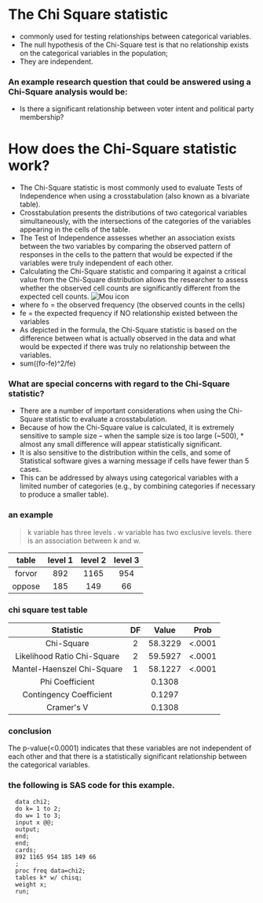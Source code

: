 # The Chi Square statistic
* commonly used for testing relationships between categorical variables.  
* The null hypothesis of the Chi-Square test is that no relationship exists on the categorical variables in the population; 
* They are independent.  
### An example research question that could be answered using a Chi-Square analysis would be:
* Is there a significant relationship between voter intent and political party membership?
# How does the Chi-Square statistic work?
* The Chi-Square statistic is most commonly used to evaluate Tests of Independence when using a crosstabulation (also known as a bivariate table).  
* Crosstabulation presents the distributions of two categorical variables simultaneously, with the intersections of the categories of the variables appearing in the cells of the table.  
* The Test of Independence assesses whether an association exists between the two variables by comparing the observed pattern of responses in the cells to the pattern that would be expected if the variables were truly independent of each other.  
* Calculating the Chi-Square statistic and comparing it against a critical value from the Chi-Square distribution allows the researcher to assess whether the observed cell counts are significantly different from the expected cell counts.
![Mou icon](https://www.statisticssolutions.com/wp-content/uploads/2011/05/ch1.png)
* where fo = the observed frequency (the observed counts in the cells)
* fe = the expected frequency if NO relationship existed between the variables
* As depicted in the formula, the Chi-Square statistic is based on the difference between what is actually observed in the data and what would be expected if there was truly no relationship between the variables.
* sum((fo-fe)^2/fe)
### What are special concerns with regard to the Chi-Square statistic?
* There are a number of important considerations when using the Chi-Square statistic to evaluate a crosstabulation.  
* Because of how the Chi-Square value is calculated, it is extremely sensitive to sample size – when the sample size is too large (~500), * almost any small difference will appear statistically significant.  
* It is also sensitive to the distribution within the cells, and some of Statistical software gives a warning message if cells have fewer than 5 cases. 
* This can be addressed by always using categorical variables with a limited number of categories (e.g., by combining categories if necessary to produce a smaller table).
### an example
> k variable has three levels . w variable has two exclusive levels. there is an association between k and w.

|table|level 1 | level 2 | level 3|
|:---:|:------:|:-------:|:-----:|
|forvor|892|1165|954|
|oppose|185|149|66|

### chi square test table
|Statistic| DF| Value| Prob |
|:-------:|:-----:|:-----:|:-----:|
|Chi-Square| 2| 58.3229| <.0001| 
|Likelihood Ratio Chi-Square| 2 |59.5927 |<.0001 |
| Mantel-Haenszel Chi-Square |1| 58.1227 |<.0001 |
|Phi Coefficient|  | 0.1308|   |
|Contingency Coefficient | | 0.1297||   
|Cramer's V|  | 0.1308||   
### conclusion 
The p-value(<0.0001) indicates that these variables are not independent of each other and that there is a statistically significant relationship between the categorical variables.

### the following is SAS code for this example.
      data chi2;
      do k= 1 to 2;
      do w= 1 to 3;
      input x @@;
      output;
      end;
      end;
      cards;
      892 1165 954 185 149 66
      ;
      proc freq data=chi2;
      tables k* w/ chisq;
      weight x;
      run;
